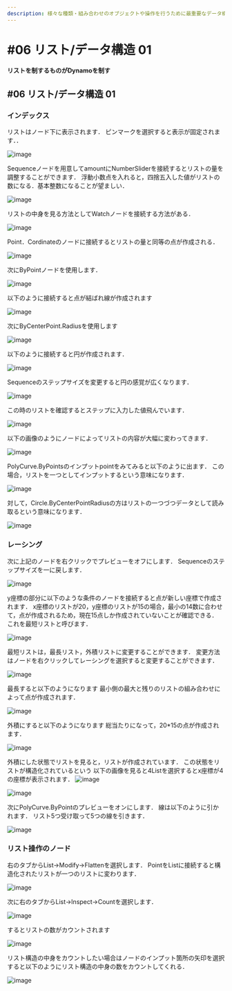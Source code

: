 ```yaml
---
description: 様々な種類・組み合わせのオブジェクトや操作を行うために最重要なデータ構造を学ぼう。
---
```


# \#06 リスト/データ構造 01

**リストを制するものがDynamoを制す**

## \#06 リスト/データ構造 01

### インデックス

リストはノード下に表示されます． ピンマークを選択すると表示が固定されます．．

![image](https://user-images.githubusercontent.com/48234687/104021012-65b90000-5201-11eb-9903-825e1d384c67.png)

Sequenceノードを用意してamountにNumberSliderを接続するとリストの量を調整することができます． 浮動小数点を入れると，四捨五入した値がリストの数になる．基本整数になることが望ましい．

![image](https://user-images.githubusercontent.com/48234687/104021376-fee81680-5201-11eb-818e-e4b0c0be1cc9.png)

リストの中身を見る方法としてWatchノードを接続する方法がある．

![image](https://user-images.githubusercontent.com/48234687/104021758-ad8c5700-5202-11eb-9148-605913956cf4.png)

Point．Cordinateのノードに接続するとリストの量と同等の点が作成される．

![image](https://user-images.githubusercontent.com/48234687/104021932-ee846b80-5202-11eb-84e3-80b7e5548d6d.png)

次にByPointノードを使用します．

![image](https://user-images.githubusercontent.com/48234687/104022147-3c996f00-5203-11eb-9515-2a12751a6e1c.png)

以下のように接続すると点が結ばれ線が作成されます

![image](https://user-images.githubusercontent.com/48234687/104022351-83876480-5203-11eb-9bd6-81442fa71e73.png)

次にByCenterPoint.Radiusを使用します

![image](https://user-images.githubusercontent.com/48234687/104022596-dbbe6680-5203-11eb-839b-a39aaa846262.png)

以下のように接続すると円が作成されます．

![image](https://user-images.githubusercontent.com/48234687/104022712-014b7000-5204-11eb-804f-e412870271e6.png)

Sequenceのステップサイズを変更すると円の感覚が広くなります．

![image](https://user-images.githubusercontent.com/48234687/104022963-56878180-5204-11eb-8433-7ec4a1b69952.png)

この時のリストを確認するとステップに入力した値飛んでいます．

![image](https://user-images.githubusercontent.com/48234687/104023271-c3028080-5204-11eb-9339-5a9faca47c4d.png)

以下の画像のようにノードによってリストの内容が大幅に変わってきます．

![image](https://user-images.githubusercontent.com/48234687/104023463-11b01a80-5205-11eb-8f3e-a125b2692ee7.png)

PolyCurve.ByPointsのインプットpointをみてみると以下のように出ます． この場合，リストを一つとしてインプットするという意味になります．

![image](https://user-images.githubusercontent.com/48234687/104023818-8e42f900-5205-11eb-8055-ebb5828e757a.png)

対して，Circle.ByCenterPointRadiusの方はリストの一つづつデータとして読み取るという意味になります．

![image](https://user-images.githubusercontent.com/48234687/104023978-c3e7e200-5205-11eb-8a04-8fdb0eb3058e.png)

### レーシング

次に上記のノードを右クリックでプレビューをオフにします． Sequenceのステップサイズを一に戻します．

![image](https://user-images.githubusercontent.com/48234687/104024686-dc0c3100-5206-11eb-81df-64203e3049c6.png)

y座標の部分に以下のような条件のノードを接続すると点が新しい座標で作成されます． x座標のリストが20，y座標のリストが15の場合，最小の14数に合わせて，点が作成されるため，現在15点しか作成されていないことが確認できる． これを最短リストと呼びます．

![image](https://user-images.githubusercontent.com/48234687/104024887-24c3ea00-5207-11eb-8ac2-b2ad3144135e.png)

最短リストは，最長リスト，外積リストに変更することができます． 変更方法はノードを右クリックしてレーシングを選択すると変更することができます．

![image](https://user-images.githubusercontent.com/48234687/104026003-bd0e9e80-5208-11eb-9921-842e6aad038b.png)

最長すると以下のようになります 最小側の最大と残りのリストの組み合わせによって点が作成されます．

![image](https://user-images.githubusercontent.com/48234687/104026205-f515e180-5208-11eb-92f9-1e1d37f74f42.png)

外積にすると以下のようになります 総当たりになって，20\*15の点が作成されます．

![image](https://user-images.githubusercontent.com/48234687/104026296-0ced6580-5209-11eb-8c19-d0a8393cc314.png)

外積にした状態でリストを見ると，リストが作成されています． この状態をリストが構造化されているという 以下の画像を見ると4Listを選択するとx座標が4の座標が表示されます． ![image](https://user-images.githubusercontent.com/48234687/104026296-0ced6580-5209-11eb-8c19-d0a8393cc314.png)

![image](https://user-images.githubusercontent.com/48234687/104027304-8b96d280-520a-11eb-9756-60a2e655d4ff.png)

次にPolyCurve.ByPointのプレビューをオンにします． 線は以下のように引かれます． リスト5つ受け取って5つの線を引きます．

![image](https://user-images.githubusercontent.com/48234687/104027766-36a78c00-520b-11eb-8543-9344f5d4913a.png)

### リスト操作のノード

右のタブからList→Modify→Flattenを選択します． PointをListに接続すると構造化されたリストが一つのリストに変わります．

![image](https://user-images.githubusercontent.com/48234687/104028387-00b6d780-520c-11eb-9440-c76c9abeaa69.png)

次に右のタブからList→Inspect→Countを選択します．

![image](https://user-images.githubusercontent.com/48234687/104028633-4d021780-520c-11eb-9bd1-1cdba1c56144.png)

するとリストの数がカウントされます

![image](https://user-images.githubusercontent.com/48234687/104028821-889ce180-520c-11eb-8781-e4b3c6e27a77.png)

リスト構造の中身をカウントしたい場合はノードのインプット箇所の矢印を選択すると以下のようにリスト構造の中身の数をカウントしてくれる．

![image](https://user-images.githubusercontent.com/48234687/104029233-137ddc00-520d-11eb-8e04-aacd65364785.png)

